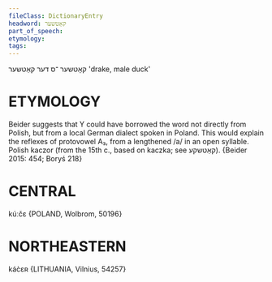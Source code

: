 ```yaml
---
fileClass: DictionaryEntry
headword: קאָטשער
part_of_speech: 
etymology: 
tags: 
---
```

קאָטשער
־ס
דער
קאַטשער
'drake, male duck'

ETYMOLOGY
===========
Beider suggests that Y could have borrowed the word not directly from Polish, but from a local German dialect spoken in Poland. This would explain the reflexes of protovowel A₃, from a lengthened /a/ in an open syllable.
Polish kaczor (from the 15th c., based on kaczka; see קאַטשקע).
{Beider 2015: 454; Boryś 218}

CENTRAL
========

kúːčɛ {POLAND, Wolbrom, 50196}

NORTHEASTERN
==============

kác̀ɛʀ {LITHUANIA, Vilnius, 54257}
